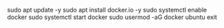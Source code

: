 sudo apt update -y
sudo apt install docker.io -y
sudo systemctl enable docker
sudo systemctl start docker
sudo usermod -aG docker ubuntu
exit